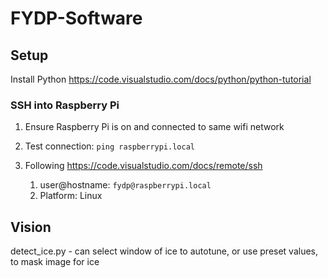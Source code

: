 # FYDP-Software

## Setup
Install Python https://code.visualstudio.com/docs/python/python-tutorial

### SSH into Raspberry Pi

1. Ensure Raspberry Pi is on and connected to same wifi network
1. Test connection: ```ping raspberrypi.local```

1. Following https://code.visualstudio.com/docs/remote/ssh
    1. user@hostname: ```fydp@raspberrypi.local```  
    1. Platform: Linux

## Vision
detect_ice.py - can select window of ice to autotune, or use preset values, to mask image for ice
